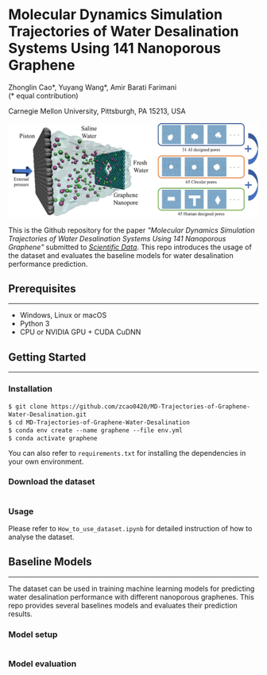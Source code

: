 # Molecular Dynamics Simulation Trajectories of Water Desalination Systems Using 141 Nanoporous Graphene

Zhonglin Cao*, Yuyang Wang*, Amir Barati Farimani <br/>
(* equal contribution)

Carnegie Mellon University, Pittsburgh, PA 15213, USA

<img src="figs/overview.jpg" width="700">

This is the Github repository for the paper *"Molecular Dynamics Simulation Trajectories of Water Desalination Systems Using 141 Nanoporous Graphene"* submitted to [*Scientific Data*](https://www.nature.com/sdata/). This repo introduces the usage of the dataset and evaluates the baseline models for water desalination performance prediction. 

## Prerequisites
---
- Windows, Linux or macOS
- Python 3
- CPU or NVIDIA GPU + CUDA CuDNN

## Getting Started
---
### Installation
```
$ git clone https://github.com/zcao0420/MD-Trajectories-of-Graphene-Water-Desalination.git
$ cd MD-Trajectories-of-Graphene-Water-Desalination
$ conda env create --name graphene --file env.yml
$ conda activate graphene
```
You can also refer to ``requirements.txt`` for installing the dependencies in your own environment. 

### Download the dataset

```
```

### Usage

Please refer to ``How_to_use_dataset.ipynb`` for detailed instruction of how to analyse the dataset.  

## Baseline Models
---
The dataset can be used in training machine learning models for predicting water desalination performance with different nanoporous graphenes. This repo provides several baselines models and evaluates their prediction results.  

### Model setup

```
```

### Model evaluation

```
```